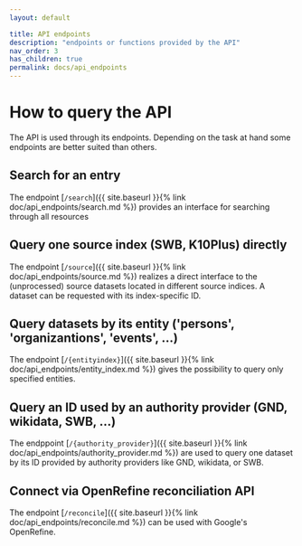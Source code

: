 ```yaml
---
layout: default

title: API endpoints
description: "endpoints or functions provided by the API"
nav_order: 3
has_children: true
permalink: docs/api_endpoints
---
```


# How to query the API
  The API is used through its endpoints. Depending on the task at hand some endpoints are better suited than others.

## Search for an entry
   The endpoint [`/search`]({{ site.baseurl }}{% link doc/api_endpoints/search.md %}) provides an interface for searching through all resources

## Query one source index (SWB, K10Plus) directly
   The endpoint [`/source`]({{ site.baseurl }}{% link doc/api_endpoints/source.md %}) realizes a direct interface to the (unprocessed) source datasets located in different source indices. A dataset can be requested with its index-specific ID.

## Query datasets by its entity ('persons', 'organizantions', 'events', …)
   The endpoint [`/{entityindex}`]({{ site.baseurl }}{% link doc/api_endpoints/entity_index.md %}) gives the possibility to query only specified entities.

## Query an ID used by an authority provider (GND, wikidata, SWB, …)
   The endppoint [`/{authority_provider}`]({{ site.baseurl }}{% link doc/api_endpoints/authority_provider.md %}) are used to query one dataset by its ID provided by authority providers like GND, wikidata, or SWB.

## Connect via OpenRefine reconciliation API
   The endpoint [`/reconcile`]({{ site.baseurl }}{% link doc/api_endpoints/reconcile.md %}) can be used with Google's OpenRefine.

## 
